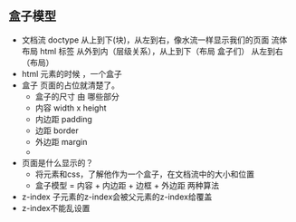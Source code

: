 ## 盒子模型
- 文档流 
  doctype 
  从上到下(块)，从左到右，像水流一样显示我们的页面  流体布局
  html 标签 从外到内（层级关系），从上到下（布局 盒子们） 从左到右（布局）
- html 元素的时候 ，一个盒子
- 盒子 页面的占位就清楚了。
  - 盒子的尺寸 由 哪些部分
  - 内容 width x height
  - 内边距 padding
  - 边距 border
  - 外边距 margin
  - 
- 页面是什么显示的？
    - 将元素和css，了解他作为一个盒子，在文档流中的大小和位置
    - 盒子模型 = 内容 + 内边距 + 边框 + 外边距
    两种算法 
- z-index 
    子元素的z-index会被父元素的z-index给覆盖
- z-index不能乱设置